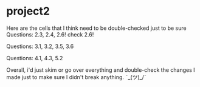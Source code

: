 # project2


Here are the cells that I think need to be double-checked just to be sure
Questions: 2.3, 2.4, 2.6! check 2.6!

Questions: 3.1, 3.2, 3.5, 3.6

Questions: 4.1, 4.3, 5.2

Overall, i'd just skim or go over everything and double-check the changes I made just to make sure I didn't break anything. ¯\_(ツ)_/¯

